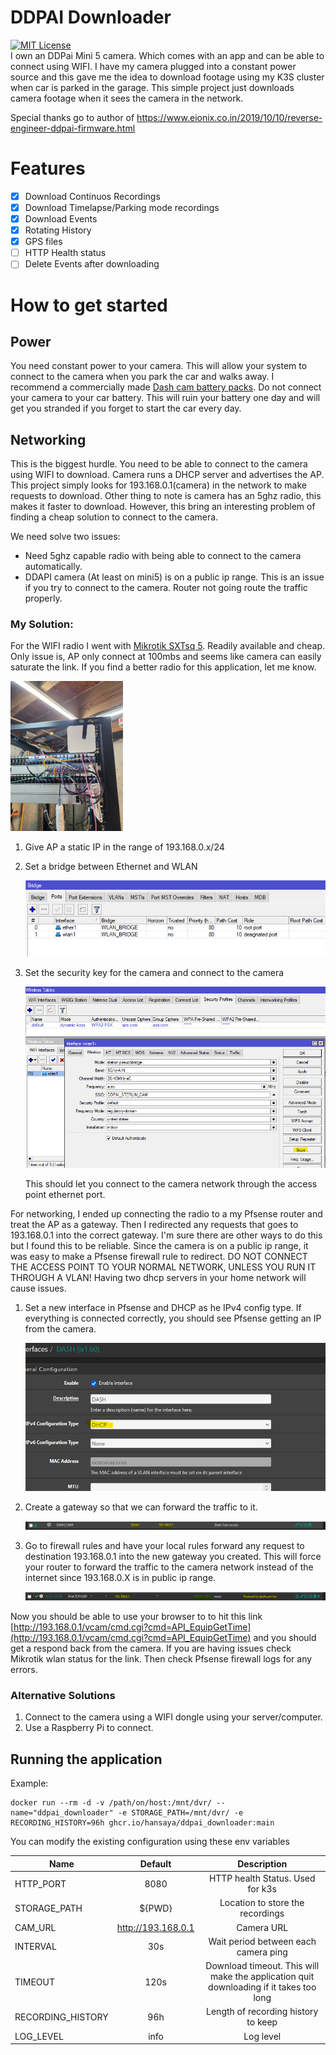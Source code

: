 # DDPAI Downloader
[![MIT License](https://img.shields.io/badge/License-MIT-green.svg)](https://choosealicense.com/licenses/mit/)  
I own an DDPai Mini 5 camera. Which comes with an app and can be able to connect using WIFI. I have my camera plugged into a constant power source and this gave me the idea to download footage using my K3S cluster when car is parked in the garage. This simple project just downloads camera footage when it sees the camera in the network. 

Special thanks go to author of https://www.eionix.co.in/2019/10/10/reverse-engineer-ddpai-firmware.html

# Features
- [x] Download Continuos Recordings
- [x] Download Timelapse/Parking mode recordings
- [x] Download Events
- [x] Rotating History
- [x] GPS files
- [ ] HTTP Health status
- [ ] Delete Events after downloading

# How to get started
## Power
You need constant power to your camera. This will allow your system to connect to the camera when you park the car and walks away. I recommend a commercially made [Dash cam battery packs](https://www.blackboxmycar.com/collections/battery-packs). Do not connect your camera to your car battery. This will ruin your battery one day and will get you stranded if you forget to start the car every day.

## Networking
This is the biggest hurdle. You need to be able to connect to the camera using WIFI to download. Camera runs a DHCP server and advertises the AP. This project simply looks for 193.168.0.1(camera) in the network to make requests to download.
Other thing to note is camera has an 5ghz radio, this makes it faster to download. However, this bring an interesting problem of finding a cheap solution to connect to the camera.

We need solve two issues:
* Need 5ghz capable radio with being able to connect to the camera automatically.
* DDAPI camera (At least on mini5) is on a public ip range. This is an issue if you try to connect to the camera. Router not going route the traffic properly.

### My Solution:
For the WIFI radio I went with [Mikrotik SXTsq 5](https://mikrotik.com/product/sxtsq_5_high_power). Readily available and cheap. Only issue is, AP only connect at 100mbs and seems like camera can easily saturate the link. If you find a better radio for this application, let me know. 

![My setup](docs/my-setup.png)
1) Give AP a static IP in the range of 193.168.0.x/24
2) Set a bridge between Ethernet and WLAN

   ![WLAN bridge](docs/wlan-bridge.png)
3) Set the security key for the camera and connect to the camera

   ![WLAN Key](docs/wireless-key.png)
   ![WLAN Interface](docs/wlan-interface.png)

   This should let you connect to the camera network through the access point ethernet port.

For networking, I ended up connecting the radio to a my Pfsense router and treat the AP as a gateway. Then I redirected any requests that goes to 193.168.0.1 into the correct gateway. I'm sure there are other ways to do this but I found this to be reliable. Since the camera is on a public ip range, it was easy to make a Pfsense firewall rule to redirect. DO NOT CONNECT THE ACCESS POINT TO YOUR NORMAL NETWORK, UNLESS YOU RUN IT THROUGH A VLAN! Having two dhcp servers in your home network will cause issues.
1) Set a new interface in Pfsense and DHCP as he IPv4 config type. If everything is connected correctly, you should see Pfsense getting an IP from the camera.

   ![Pfsense Interface](docs/pfsense-int.png)
2) Create a gateway so that we can forward the traffic to it.

   ![Pfsense Gateway](docs/pfsense-gateway.png)
2) Go to firewall rules and have your local rules forward any request to destination 193.168.0.1 into the new gateway you created. This will force your router to forward the traffic to the camera network instead of the internet since 193.168.0.X is in public ip range.

   ![Pfsense Firewall Rules](docs/pfsense-rules.png)

Now you should be able to use your browser to to hit this link [http://193.168.0.1/vcam/cmd.cgi?cmd=API_EquipGetTime](http://193.168.0.1/vcam/cmd.cgi?cmd=API_EquipGetTime) and you should get a respond back from the camera. If you are having issues check Mikrotik wlan status for the link. Then check Pfsense firewall logs for any errors.

### Alternative Solutions

1) Connect to the camera using a WIFI dongle using your server/computer.
2) Use a Raspberry Pi to connect.

## Running the application
Example:
   ```
   docker run --rm -d -v /path/on/host:/mnt/dvr/ --name="ddpai_downloader" -e STORAGE_PATH=/mnt/dvr/ -e RECORDING_HISTORY=96h ghcr.io/hansaya/ddpai_downloader:main
   ```
You can modify the existing configuration using these env variables

| Name          | Default       | Description  |
| ------------- |:-------------:| :-----------:|
| HTTP_PORT     | 8080          | HTTP health Status. Used for k3s |
| STORAGE_PATH  | ${PWD}        | Location to store the recordings |
| CAM_URL       | http://193.168.0.1 | Camera URL |
| INTERVAL      | 30s           | Wait period between each camera ping |
| TIMEOUT       | 120s          | Download timeout. This will make the application quit downloading if it takes too long |
| RECORDING_HISTORY | 96h       | Length of recording history to keep |
| LOG_LEVEL     | info          | Log level |